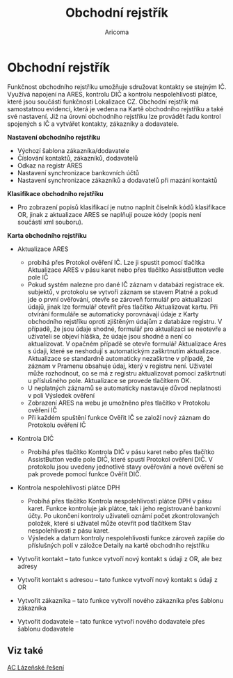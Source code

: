 ﻿---
    title: "Obchodní rejstřík"
    author: Aricoma
    ms.date: 04/30/2018
    ms.topic: article
    ms.prod: dynamics-nav-2017
    ms.contentlocale: cs-cz
    ms.lasthandoff: 04/30/2018
---

# Obchodní rejstřík

Funkčnost obchodního rejstříku umožňuje sdružovat kontakty se stejným IČ. Využívá napojení na ARES, kontrolu DIČ a kontrolu nespolehlivosti plátce, které jsou součástí funkčnosti Lokalizace CZ. 
Obchodní rejstřík má samostatnou evidenci, která je vedena na Kartě obchodního rejstříku a také své nastavení. Již na úrovni obchodního rejstříku lze provádět řadu kontrol spojených s IČ a vytvářet kontakty, zákazníky a dodavatele.  

**Nastavení obchodního rejstříku**
-	Výchozí šablona zákazníka/dodavatele
-	Číslování kontaktů, zákazníků, dodavatelů
-	Odkaz na registr ARES
-	Nastavení synchronizace bankovních účtů
-	Nastavení synchronizace zákazníků a dodavatelů při mazání kontaktů

**Klasifikace obchodního rejstříku**
-	Pro zobrazení popisů klasifikací je nutno naplnit číselník kódů klasifikace OR, jinak z aktualizace ARES se naplňují pouze kódy (popis není součástí xml souboru).

**Karta obchodního rejstříku**
-	Aktualizace ARES
	-	probíhá přes Protokol ověření IČ. Lze ji spustit pomocí tlačítka Aktualizace ARES v pásu karet nebo přes tlačítko AssistButton vedle pole IČ
	-	Pokud systém nalezne pro dané IČ záznam v databázi registrace ek. subjektů, v protokolu se vytvoří záznam se stavem Platné a pokud jde o první ověřování, otevře se zároveň formulář pro aktualizaci údajů, jinak lze formulář otevřít přes tlačítko Aktualizovat kartu. Při otvírání formuláře se automaticky porovnávají údaje z Karty obchodního rejstříku oproti zjištěným údajům z databáze registru. V případě, že jsou údaje shodné, formulář pro aktualizaci se neotevře a uživateli se objeví hláška, že údaje jsou shodné a není co aktualizovat. V opačném případě se otevře formulář Aktualizace Ares s údaji, které se neshodují s automatickým zaškrtnutím aktualizace. Aktualizace se standardně automaticky nezaškrtne v případě, že záznam v Pramenu obsahuje údaj, který v registru není. Uživatel může rozhodnout, co se má z registru aktualizovat pomocí zaškrtnutí u příslušného pole. Aktualizace se provede tlačítkem OK.
	-	U neplatných záznamů se automaticky nastavuje důvod neplatnosti v poli Výsledek ověření
	-	Zobrazení ARES na webu je umožněno přes tlačítko v Protokolu ověření IČ 
	-	Při každém spuštění funkce Ověřit IČ se založí nový záznam do Protokolu ověření IČ

-	Kontrola DIČ
	-	Probíhá přes tlačítko Kontrola DIČ v pásu karet nebo přes tlačítko AssistButton vedle pole DIČ, které spustí Protokol ověření DIČ. V protokolu jsou uvedeny jednotlivé stavy ověřování a nové ověření se pak provede pomocí funkce Ověřit DIČ.

-	Kontrola nespolehlivosti plátce DPH
	-	Probíhá přes tlačítko Kontrola nespolehlivosti plátce DPH v pásu karet. Funkce kontroluje jak plátce, tak i jeho registrované bankovní účty. Po ukončení kontroly uživateli oznámí počet zkontrolovaných položek, které si uživatel může otevřít pod tlačítkem Stav nespolehlivosti z pásu karet.
	-	Výsledek a datum kontroly nespolehlivosti funkce zároveň zapíše do příslušných polí v záložce Detaily na kartě obchodního rejstříku
-	Vytvořit kontakt – tato funkce vytvoří nový kontakt s údaji z OR, ale bez adresy
-	Vytvořit kontakt s adresou – tato funkce vytvoří nový kontakt s údaji z OR
-	Vytvořit zákazníka – tato funkce vytvoří nového zákazníka přes šablonu zákazníka
-	Vytvořit dodavatele – tato funkce vytvoří nového dodavatele přes šablonu dodavatele 

## <a name="see-also"></a>Viz také
[AC Lázeňské řešení](spa-solution.md)